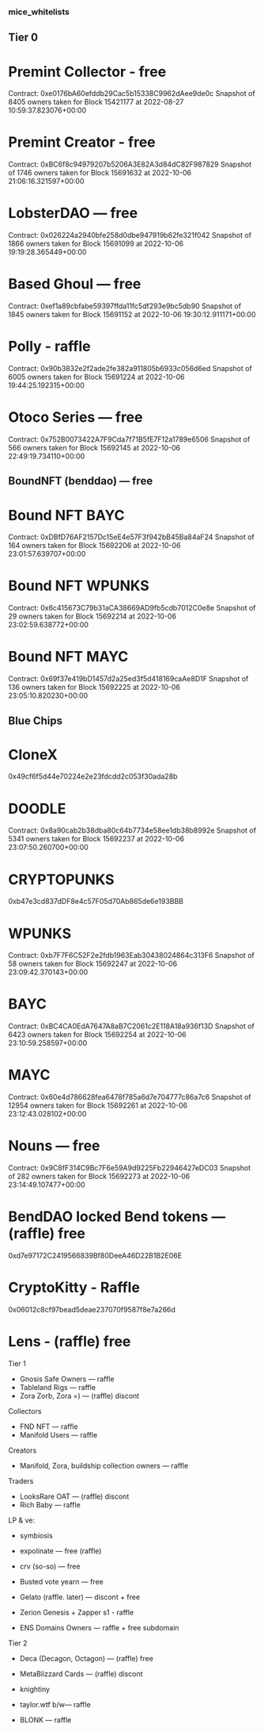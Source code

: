 ### mice_whitelists

## Tier 0
# Premint Collector - free
Contract: 0xe0176bA60efddb29Cac5b15338C9962dAee9de0c
Snapshot of 8405 owners taken for Block 15421177 at 2022-08-27 10:59:37.823076+00:00
# Premint Creator - free
Contract: 0xBC6f8c94979207b5206A3E82A3d84dC82F987829
Snapshot of 1746 owners taken for Block 15691632 at 2022-10-06 21:06:16.321597+00:00
# LobsterDAO — free
Contract: 0x026224a2940bfe258d0dbe947919b62fe321f042
Snapshot of 1866 owners taken for Block 15691099 at 2022-10-06 19:19:28.365449+00:00

# Based Ghoul — free
Contract: 0xef1a89cbfabe59397ffda11fc5df293e9bc5db90
Snapshot of 1845 owners taken for Block 15691152 at 2022-10-06 19:30:12.911171+00:00

# Polly - raffle
Contract: 0x90b3832e2f2ade2fe382a911805b6933c056d6ed
Snapshot of 6005 owners taken for Block 15691224 at 2022-10-06 19:44:25.192315+00:00

# Otoco Series — free
Contract: 0x752B0073422A7F9Cda7f71B5fE7F12a1789e6506
Snapshot of 566 owners taken for Block 15692145 at 2022-10-06 22:49:19.734110+00:00


## BoundNFT (benddao) — free
# Bound NFT BAYC
Contract: 0xDBfD76AF2157Dc15eE4e57F3f942bB45Ba84aF24
Snapshot of 164 owners taken for Block 15692206 at 2022-10-06 23:01:57.639707+00:00
# Bound NFT WPUNKS
Contract: 0x6c415673C79b31aCA38669AD9fb5cdb7012C0e8e
Snapshot of 29 owners taken for Block 15692214 at 2022-10-06 23:02:59.638772+00:00
# Bound NFT MAYC
Contract: 0x69f37e419bD1457d2a25ed3f5d418169caAe8D1F
Snapshot of 136 owners taken for Block 15692225 at 2022-10-06 23:05:10.820230+00:00

## Blue Chips
# CloneX
0x49cf6f5d44e70224e2e23fdcdd2c053f30ada28b

# DOODLE
Contract: 0x8a90cab2b38dba80c64b7734e58ee1db38b8992e
Snapshot of 5341 owners taken for Block 15692237 at 2022-10-06 23:07:50.260700+00:00

# CRYPTOPUNKS
0xb47e3cd837dDF8e4c57F05d70Ab865de6e193BBB

# WPUNKS
Contract: 0xb7F7F6C52F2e2fdb1963Eab30438024864c313F6
Snapshot of 58 owners taken for Block 15692247 at 2022-10-06 23:09:42.370143+00:00

# BAYC
Contract: 0xBC4CA0EdA7647A8aB7C2061c2E118A18a936f13D
Snapshot of 6423 owners taken for Block 15692254 at 2022-10-06 23:10:59.258597+00:00

# MAYC
Contract: 0x60e4d786628fea6478f785a6d7e704777c86a7c6
Snapshot of 12954 owners taken for Block 15692261 at 2022-10-06 23:12:43.028102+00:00

# Nouns — free
Contract: 0x9C8fF314C9Bc7F6e59A9d9225Fb22946427eDC03
Snapshot of 282 owners taken for Block 15692273 at 2022-10-06 23:14:49.107477+00:00

# BendDAO locked Bend tokens — (raffle) free
0xd7e97172C2419566839Bf80DeeA46D22B1B2E06E

# CryptoKitty - Raffle
0x06012c8cf97bead5deae237070f9587f8e7a266d

# Lens - (raffle) free

Tier 1


- Gnosis Safe Owners — raffle
- Tableland Rigs — raffle
- Zora Zorb, Zora =) — (raffle) discont


Collectors
- FND NFT — raffle
- Manifold Users — raffle

Creators
- Manifold, Zora, buildship collection owners — raffle


Traders
- LooksRare OAT — (raffle) discont
- Rich Baby — raffle


LP & ve:
- symbiosis
- expolinate — free (raffle)
- crv (so-so) — free
- Busted vote yearn — free
- Gelato (raffle. later) — discont + free


- Zerion Genesis + Zapper s1 - raffle

- ENS Domains Owners — raffle + free subdomain


Tier 2
- Deca (Decagon, Octagon) — (raffle) free
- MetaBlizzard Cards — (raffle) discont 
- knightiny

- taylor.wtf b/w— raffle
- BLONK — raffle






